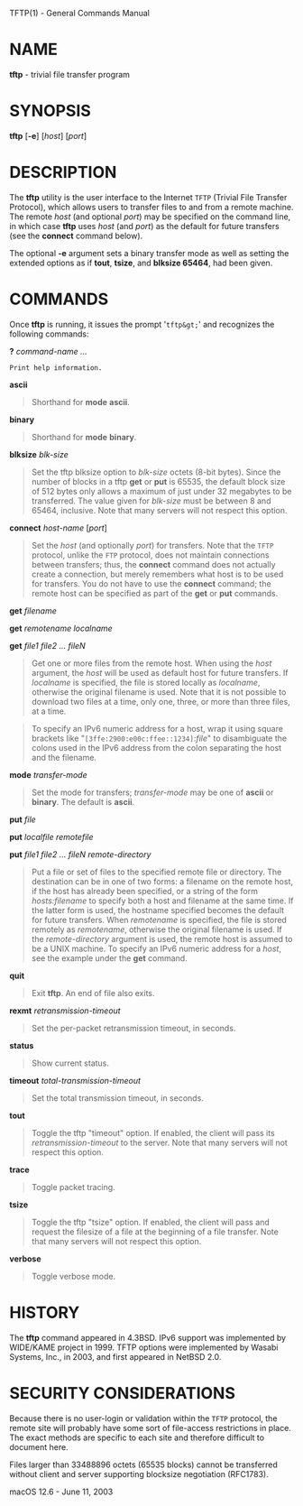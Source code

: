 TFTP(1) - General Commands Manual

# NAME

**tftp** - trivial file transfer program

# SYNOPSIS

**tftp**
\[**-e**]
\[*host*]
\[*port*]

# DESCRIPTION

The
**tftp**
utility is the user interface to the Internet
`TFTP`
(Trivial File Transfer Protocol),
which allows users to transfer files to and from a remote machine.
The remote
*host*
(and optional
*port*)
may be specified on the command line, in which case
**tftp**
uses
*host*
(and
*port*)
as the default for future transfers (see the
**connect**
command below).

The optional
**-e**
argument sets a binary transfer mode as well as setting the extended options
as if
**tout**,
**tsize**,
and
**blksize 65464**,
had been given.

# COMMANDS

Once
**tftp**
is running, it issues the prompt
'`tftp&gt;`'
and recognizes the following commands:

**?** *command-name ...*

	Print help information.

**ascii**

> Shorthand for
> **mode** **ascii**.

**binary**

> Shorthand for
> **mode** **binary**.

**blksize** *blk-size*

> Set the tftp blksize option to
> *blk-size*
> octets (8-bit bytes).  Since the number of blocks in a tftp
> **get**
> or
> **put**
> is 65535, the default block size of 512 bytes only allows a maximum of
> just under 32 megabytes to be transferred.  The value given for
> *blk-size*
> must be between 8 and 65464, inclusive.
> Note that many servers will not respect this option.

**connect** *host-name* \[*port*]

> Set the
> *host*
> (and optionally
> *port*)
> for transfers.
> Note that the
> `TFTP`
> protocol, unlike the
> `FTP`
> protocol,
> does not maintain connections between transfers; thus, the
> **connect**
> command does not actually create a connection,
> but merely remembers what host is to be used for transfers.
> You do not have to use the
> **connect**
> command; the remote host can be specified as part of the
> **get**
> or
> **put**
> commands.

**get** *filename*

**get** *remotename localname*

**get** *file1 file2 ... fileN*

> Get one or more files from the remote host.
> When using the
> *host*
> argument, the
> *host*
> will be used as default host for future transfers.
> If
> *localname*
> is specified, the file is stored locally as
> *localname*,
> otherwise the original filename is used.
> Note that it is not possible to download two files at a time, only
> one, three, or more than three files, at a time.

> To specify an IPv6 numeric address for a host, wrap it using square
> brackets like
> "`[3ffe:2900:e00c:ffee::1234]`:*file*"
> to disambiguate the
> colons used in the IPv6 address from the colon separating the host and
> the filename.

**mode** *transfer-mode*

> Set the mode for transfers;
> *transfer-mode*
> may be one of
> **ascii**
> or
> **binary**.
> The default is
> **ascii**.

**put** *file*

**put** *localfile remotefile*

**put** *file1 file2 ... fileN remote-directory*

> Put a file or set of files to the specified
> remote file or directory.
> The destination
> can be in one of two forms:
> a filename on the remote host, if the host has already been specified,
> or a string of the form
> *hosts:filename*
> to specify both a host and filename at the same time.
> If the latter form is used,
> the hostname specified becomes the default for future transfers.
> When
> *remotename*
> is specified, the file is stored remotely as
> *remotename*,
> otherwise the original filename is used.
> If the
> *remote-directory*
> argument is used, the remote host is assumed to be a
> UNIX
> machine.
> To specify an IPv6 numeric address for a
> *host*,
> see the example under the
> **get**
> command.

**quit**

> Exit
> **tftp**.
> An end of file also exits.

**rexmt** *retransmission-timeout*

> Set the per-packet retransmission timeout, in seconds.

**status**

> Show current status.

**timeout** *total-transmission-timeout*

> Set the total transmission timeout, in seconds.

**tout**

> Toggle the tftp "timeout" option.  If enabled, the client will pass its
> *retransmission-timeout*
> to the server.
> Note that many servers will not respect this option.

**trace**

> Toggle packet tracing.

**tsize**

> Toggle the tftp "tsize" option.  If enabled, the client will pass and
> request the filesize of a file at the beginning of a file transfer.
> Note that many servers will not respect this option.

**verbose**

> Toggle verbose mode.

# HISTORY

The
**tftp**
command appeared in
4\.3BSD.
IPv6 support was implemented by WIDE/KAME project in 1999.
TFTP options were implemented by Wasabi Systems, Inc., in 2003,
and first appeared in
NetBSD 2.0.

# SECURITY CONSIDERATIONS

Because there is no user-login or validation within
the
`TFTP`
protocol, the remote site will probably have some
sort of file-access restrictions in place.
The
exact methods are specific to each site and therefore
difficult to document here.

Files larger than 33488896 octets (65535 blocks) cannot be transferred
without client and server supporting blocksize negotiation (RFC1783).

macOS 12.6 - June 11, 2003

